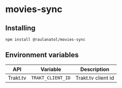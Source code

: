 # movies-sync

## Installing

```shell
npm install @raulanatol/movies-sync
```

## Environment variables

| API      | Variable          | Description        |
|----------|-------------------|--------------------|
| Trakt.tv | `TRAKT_CLIENT_ID` | Trakt.tv client id |
